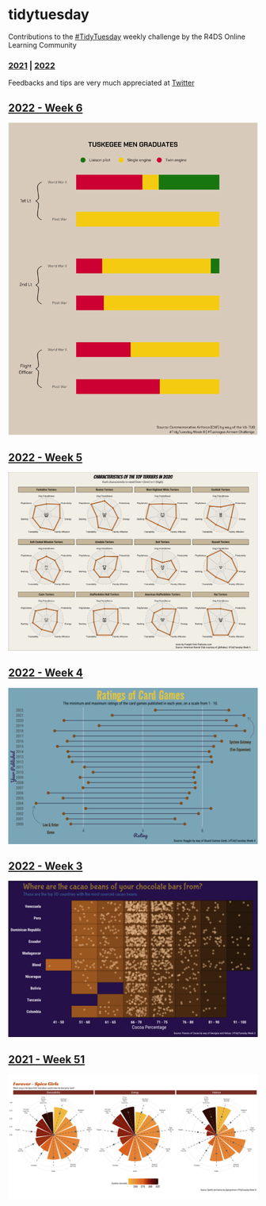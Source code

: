 # tidytuesday

Contributions to the [#TidyTuesday](https://github.com/rfordatascience/tidytuesday) weekly challenge by the R4DS Online Learning Community

### [2021](https://github.com/mich440/tidytuesday/tree/main/2021) | [2022](https://github.com/mich440/tidytuesday/tree/main/2022)

Feedbacks and tips are very much appreciated at [Twitter](https://twitter.com/mich_440)

## [2022 - Week 6](https://github.com/mich440/tidytuesday/blob/main/2022/week-6/week-6.Rmd)
![tsaplot](https://github.com/mich440/tidytuesday/blob/main/2022/week-6/tac.png)

## [2022 - Week 5](https://github.com/mich440/tidytuesday/blob/main/2022/week-5/week-5.Rmd)
![dogsplot](https://github.com/mich440/tidytuesday/blob/main/2022/week-5/dog_icon.png)

## [2022 - Week 4](https://github.com/mich440/tidytuesday/blob/main/2022/week-4/week-4.Rmd)
![cardsplot](https://github.com/mich440/tidytuesday/blob/main/2022/week-4/cardgames.png)

## [2022 - Week 3](https://github.com/mich440/tidytuesday/blob/main/2022/week-3/week-3.Rmd)
![chocolatesplot](https://github.com/mich440/tidytuesday/blob/main/2022/week-3/chocolate.png)

## [2021 - Week 51](https://github.com/mich440/tidytuesday/blob/main/2021/week-51/week-51.Rmd)
![spicegirlsplot](https://github.com/mich440/tidytuesday/blob/main/2021/week-51/spicegirls.png)
